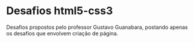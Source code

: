 # Desafios html5-css3
Desafios propostos pelo professor Gustavo Guanabara, postando apenas os desafios que envolvem criação de página.
